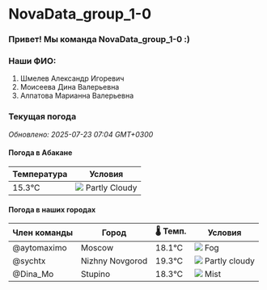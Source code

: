 # NovaData_group_1-0
### Привет! Мы команда NovaData_group_1-0 :)

### Наши ФИО:
1. Шмелев Александр Игоревич
2. Моисеева Дина Валерьевна
3. Алпатова Марианна Валерьевна

### Текущая погода
<!-- WEATHER:START -->
_Обновлено: 2025-07-23 07:04 GMT+0300_

#### Погода в Абакане

| Температура | Условия |
|-------------|----------|
| 15.3°C     | ![](https://cdn.weatherapi.com/weather/64x64/day/116.png) Partly Cloudy |

#### Погода в наших городах

| Член команды  | Город               | 🌡️ Темп.  | Условия          |
|---------------|---------------------|-----------|--------------------|
| @aytomaximo    | Moscow              |   18.1°C | ![](https://cdn.weatherapi.com/weather/64x64/day/248.png) Fog          |
| @sychtx        | Nizhny Novgorod     |   19.3°C | ![](https://cdn.weatherapi.com/weather/64x64/day/116.png) Partly cloudy |
| @Dina_Mo       | Stupino             |   18.3°C | ![](https://cdn.weatherapi.com/weather/64x64/day/143.png) Mist         |

<!-- WEATHER:END -->

